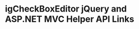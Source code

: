 ﻿<!--
|metadata|
{
    "fileName": "igcheckboxeditor-jquery-api",
    "controlName": "igEditors",
    "tags": ["API","Editing"]
}
|metadata|
-->

# igCheckBoxEditor jQuery and ASP.NET MVC Helper API Links